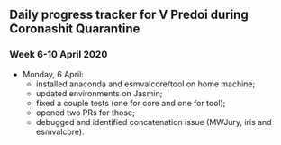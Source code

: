 ## Daily progress tracker for V Predoi during Coronashit Quarantine
### Week 6-10 April 2020
- Monday, 6 April:
  - installed anaconda and esmvalcore/tool on home machine;
  - updated environments on Jasmin;
  - fixed a couple tests (one for core and one for tool);
  - opened two PRs for those;
  - debugged and identified concatenation issue (MWJury, iris and esmvalcore).

